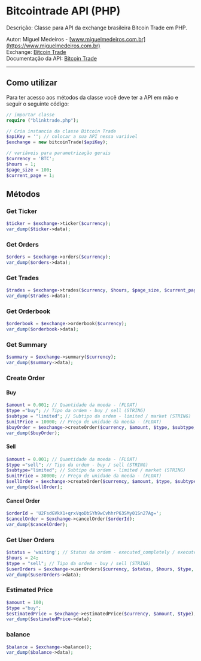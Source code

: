 # Bitcointrade API (PHP)
Descrição: Classe para API da exchange brasileira Bitcoin Trade em PHP.


Autor: Miguel Medeiros - [www.miguelmedeiros.com.br](https://www.miguelmedeiros.com.br)<br />
Exchange: [Bitcoin Trade](https://www.bitcointrade.com.br/)<br />
Documentação da API: [Bitcoin Trade](https://apidocs.bitcointrade.com.br/)

---

## Como utilizar
Para ter acesso aos métodos da classe você deve ter a API em mão e seguir o seguinte código:
```php
// importar classe
require ("blinktrade.php");

// Cria instancia da classe Bitcoin Trade
$apiKey = ''; // colocar a sua API nessa variável
$exchange = new bitcoinTrade($apiKey);

// variáveis para parametrização gerais
$currency = 'BTC';
$hours = 1;
$page_size = 100;
$current_page = 1;   
```
## Métodos
### Get Ticker
```php
$ticker = $exchange->ticker($currency);
var_dump($ticker->data);
```

### Get Orders
```php
$orders = $exchange->orders($currency);
var_dump($orders->data);
```

### Get Trades
```php
$trades = $exchange->trades($currency, $hours, $page_size, $current_page);
var_dump($trades->data);
```

### Get Orderbook
```php
$orderbook = $exchange->orderbook($currency);
var_dump($orderbook->data);
```

### Get Summary
```php
$summary = $exchange->summary($currency);
var_dump($summary->data);
```

### Create Order
#### Buy
```php
$amount = 0.001; // Quantidade da moeda - (FLOAT)
$type ="buy"; // Tipo da ordem - buy / sell (STRING)
$subtype = "limited"; // Subtipo da ordem - limited / market (STRING)
$unitPrice = 10000; // Preço de unidade da moeda - (FLOAT)
$buyOrder = $exchange->createOrder($currency, $amount, $type, $subtype, $unitPrice);
var_dump($buyOrder);
```

#### Sell
```php
$amount = 0.001; // Quantidade da moeda - (FLOAT)
$type ="sell"; // Tipo da ordem - buy / sell (STRING)
$subtype="limited"; // Subtipo da ordem - limited / market (STRING)
$unitPrice = 30000; // Preço de unidade da moeda - (FLOAT)
$sellOrder = $exchange->createOrder($currency, $amount, $type, $subtype, $unitPrice);
var_dump($sellOrder);
```

#### Cancel Order
```php
$orderId = 'U2FsdGVkX1+qrxVqoDbSYh9wCvhhrP63SMy01Sn27Ag=';
$cancelOrder = $exchange->cancelOrder($orderId);
var_dump($cancelOrder);
```

### Get User Orders
```php
$status = 'waiting'; // Status da ordem - executed_completely / executed_partially / waiting / canceled (STRING)
$hours = 24;
$type = "sell"; // Tipo da ordem - buy / sell (STRING)
$userOrders = $exchange->userOrders($currency, $status, $hours, $type, $page_size, $current_page);
var_dump($userOrders->data);
```

### Estimated Price
```php
$amount = 100;
$type ="buy";
$estimatedPrice = $exchange->estimatedPrice($currency, $amount, $type);
var_dump($estimatedPrice->data);
```

### balance
```php
$balance = $exchange->balance();
var_dump($balance->data);
```